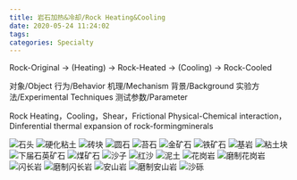 ```yaml
---
title: 岩石加热&冷却/Rock Heating&Cooling
date: 2020-05-24 11:24:02
tags:
categories: Specialty
---
```


Rock-Original → (Heating) → Rock-Heated → (Cooling) → Rock-Cooled


对象/Object
行为/Behavior
机理/Mechanism
背景/Background
实验方法/Experimental Techniques
测试参数/Parameter

Rock
Heating，Cooling，Shear，Frictional
Physical-Chemical interaction，Dinferential thermal expansion of rock-formingminerals




![石头](http://img.bugu.18183.com/te5_db/mc/bk_icon/09b7a7b030293c5f66bafff058d6d81e.png)
![硬化粘土](http://img.bugu.18183.com/te5_db/mc/bk_icon/6c9ba488d6b5d6785a570c94834e1e6a.png)
![砖块](http://img.bugu.18183.com/te5_db/mc/bk_icon/b437806f010e56d15eee4738f31bd63e.png)
![圆石](http://img.bugu.18183.com/te5_db/mc/bk_icon/2db61813779b44549a1cf6be327dab85.png)
![苔石](http://img.bugu.18183.com/te5_db/mc/bk_icon/e7c4d4ce68da12baf507041b468ee49f.png)
![金矿石](http://img.bugu.18183.com/te5_db/mc/bk_icon/125838829c299ee9cc374a7fb318bee6.png)
![铁矿石](http://img.bugu.18183.com/te5_db/mc/bk_icon/8ff133e5e3092becd251b21220a16c0a.png)
![基岩](http://img.bugu.18183.com/te5_db/mc/bk_icon/03a89e966a601e33a245d2a821d27def.png)
![粘土块](http://img.bugu.18183.com/te5_db/mc/bk_icon/b5bf8bdd3d4b5f08243c42e95279f4f8.png)
![下届石英矿石](http://img.bugu.18183.com/te5_db/mc/bk_icon/625c4234421439ac3b9c042fc84b38cf.png)
![煤矿石](http://img.bugu.18183.com/te5_db/mc/bk_icon/d1200e21fa8d5e09f96c91fd49a3e674.png)
![沙子](http://img.bugu.18183.com/te5_db/mc/bk_icon/8ac54de31f76077b7aa47a6cb8027b5b.png)
![红沙](http://img.bugu.18183.com/te5_db/mc/bk_icon/ce039129dbf274e5c71d03023055dfca.png)
![泥土](http://img.bugu.18183.com/te5_db/mc/bk_icon/9e76e4a2d2d26728524abaf73c253072.png)
![花岗岩](http://img.bugu.18183.com/te5_db/mc/bk_icon/92c53ef9c96eb8d2268d472abf01b31c.png)
![磨制花岗岩](http://img.bugu.18183.com/te5_db/mc/bk_icon/89e61a437c502a2d89e66fd70fcf7771.png)
![闪长岩](http://img.bugu.18183.com/te5_db/mc/bk_icon/c4c31cf378898558922c4e5f6fed8b7b.png)
![磨制闪长岩](http://img.bugu.18183.com/te5_db/mc/bk_icon/27744b982dc333ba05a006c562828a99.png)
![安山岩](http://img.bugu.18183.com/te5_db/mc/bk_icon/ebf2ccf3fc8c5e7adaae262664467c03.png)
![磨制安山岩](http://img.bugu.18183.com/te5_db/mc/bk_icon/8bc3d8723b189491111118c5d6a354ee.png)
![沙砾](http://img.bugu.18183.com/te5_db/mc/bk_icon/8e6563623374148bb4c947219c23cea1.png)